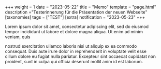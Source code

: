 +++
weight = 1
date = "2023-05-22"
title = "Memo"
template = "page.html"
description ="Testerinnerung für die Präsentation der neuen Webseite"
[taxonomies]
tags = ["TEST"]
[extra]
notification = "2023-05-23"
+++

Lorem ipsum dolor sit amet, consectetur adipiscing elit, sed do eiusmod tempor incididunt ut labore et dolore magna aliqua. Ut enim ad minim veniam, quis
<!-- more -->nostrud exercitation ullamco laboris nisi ut aliquip ex ea commodo consequat. Duis aute irure dolor in reprehenderit in voluptate velit esse cillum dolore eu fugiat nulla pariatur. Excepteur sint occaecat cupidatat non proident, sunt in culpa qui officia deserunt mollit anim id est laborum.